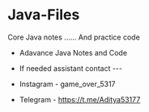 # Java-Files

Core Java notes ...... And practice code
+ Adavance Java Notes and Code

+ If needed assistant contact ---
+ Instagram - game_over_5317
+ Telegram - https://t.me/Aditya53177
  
